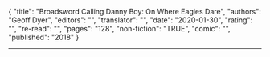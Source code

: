 {
"title": "Broadsword Calling Danny Boy: On Where Eagles Dare",
"authors": "Geoff Dyer",
"editors": "",
"translator": "",
"date": "2020-01-30",
"rating": "",
"re-read": "",
"pages": "128",
"non-fiction": "TRUE",
"comic": "",
"published": "2018"
}

---
